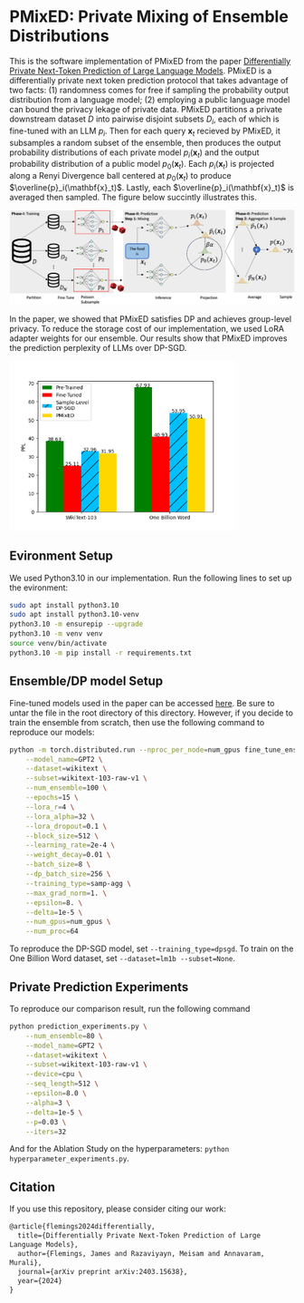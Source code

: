 # PMixED: Private Mixing of Ensemble Distributions 
This is the software implementation of PMixED from the paper [Differentially Private Next-Token Prediction of Large Language Models](https://arxiv.org/pdf/2403.15638.pdf). PMixED is a differentially private next token prediction protocol that takes advantage of two facts: (1) randomness comes for free if sampling the probability output distribution from a language model; (2) employing a public language model can bound the privacy lekage of private data. PMixED partitions a private downstream dataset $D$ into pairwise disjoint subsets $D_i$, each of which is fine-tuned with an LLM $p_i$. Then for each query $\mathbf{x}_t$ recieved by PMixED, it subsamples a random subset of the ensemble, then produces the output probability distributions of each private model $p_i(\mathbf{x}_t)$ and the output probability distribution of a public model $p_0(\mathbf{x}_t)$. Each $p_i(\mathbf{x}_t)$ is projected along a Renyi Divergence ball centered at $p_0(\mathbf{x}_t)$ to produce $\overline{p}_i(\mathbf{x}_t)$. Lastly, each $\overline{p}_i(\mathbf{x}_t)$ is averaged then sampled. The figure below succintly illustrates this. 

![PMixED Overview](/assets/PMixED_overview.png)

In the paper, we showed that PMixED satisfies DP and achieves group-level privacy. To reduce the storage cost of our implementation, we used LoRA adapter weights for our ensemble. Our results show that PMixED improves the prediction perplexity of LLMs over DP-SGD.  

<img src="plts/comparison.png" width="400">

## Evironment Setup
We used Python3.10 in our implementation. Run the following lines to set up the evironment: 

```bash
sudo apt install python3.10
sudo apt install python3.10-venv
python3.10 -m ensurepip --upgrade
python3.10 -m venv venv
source venv/bin/activate
python3.10 -m pip install -r requirements.txt
```

## Ensemble/DP model Setup
Fine-tuned models used in the paper can be accessed [here](https://drive.google.com/file/d/1v4Yp1AdofrXLqmb-ip4iXcYFHk9x_yt6/view?usp=drive_link). Be sure to untar the file in the root directory of this directory. However, if you decide to train the ensemble from scratch, then use the following command to reproduce our models:

```bash
python -m torch.distributed.run --nproc_per_node=num_gpus fine_tune_ensemble.py \
    --model_name=GPT2 \
    --dataset=wikitext \
    --subset=wikitext-103-raw-v1 \
    --num_ensemble=100 \
    --epochs=15 \
    --lora_r=4 \
    --lora_alpha=32 \
    --lora_dropout=0.1 \
    --block_size=512 \
    --learning_rate=2e-4 \
    --weight_decay=0.01 \
    --batch_size=8 \
    --dp_batch_size=256 \
    --training_type=samp-agg \
    --max_grad_norm=1. \
    --epsilon=8. \
    --delta=1e-5 \
    --num_gpus=num_gpus \
    --num_proc=64
```

To reproduce the DP-SGD model, set ```--training_type=dpsgd```. To train on the One Billion Word dataset, set ```--dataset=lm1b --subset=None```.

## Private Prediction Experiments
To reproduce our comparison result, run the following command
```bash
python prediction_experiments.py \
    --num_ensemble=80 \
    --model_name=GPT2 \
    --dataset=wikitext \
    --subset=wikitext-103-raw-v1 \
    --device=cpu \
    --seq_length=512 \
    --epsilon=8.0 \
    --alpha=3 \
    --delta=1e-5 \
    --p=0.03 \
    --iters=32
```

And for the Ablation Study on the hyperparameters: ```python hyperparameter_experiments.py```.

## Citation
If you use this repository, please consider citing our work: 
```stex
@article{flemings2024differentially,
  title={Differentially Private Next-Token Prediction of Large Language Models},
  author={Flemings, James and Razaviyayn, Meisam and Annavaram, Murali},
  journal={arXiv preprint arXiv:2403.15638},
  year={2024}
}
```
